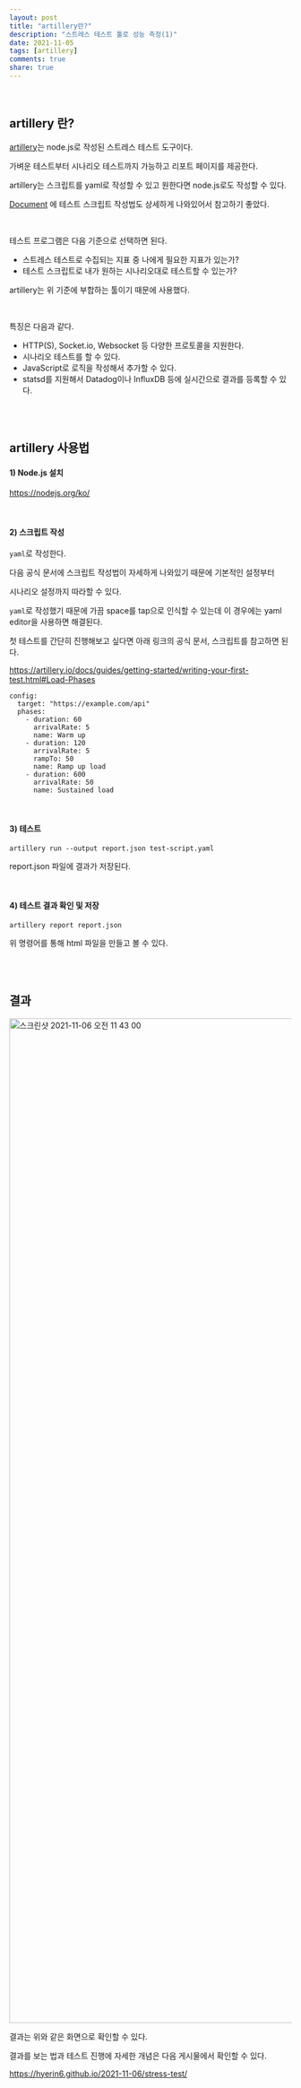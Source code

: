 ```yaml
---  
layout: post  
title: "artillery란?"   
description: "스트레스 테스트 툴로 성능 측정(1)"  
date: 2021-11-05 
tags: [artillery]
comments: true  
share: true
---  
```


<br />

## artillery 란?  
[artillery](https://artillery.io/)는 node.js로 작성된 스트레스 테스트 도구이다. 

가벼운 테스트부터 시나리오 테스트까지 가능하고 리포트 페이지를 제공한다. 

artillery는 스크립트를 yaml로 작성할 수 있고 원한다면 node.js로도 작성할 수 있다. 

[Document](https://artillery.io/docs/guides/overview/welcome.html) 에 테스트 스크립트 작성법도 상세하게 나와있어서 참고하기 좋았다. 

<br />   

테스트 프로그램은 다음 기준으로 선택하면 된다. 

* 스트레스 테스트로 수집되는 지표 중 나에게 필요한 지표가 있는가?
* 테스트 스크립트로 내가 원하는 시나리오대로 테스트할 수 있는가?

artillery는 위 기준에 부합하는 툴이기 때문에 사용했다. 

<br />   

특징은 다음과 같다. 

* HTTP(S), Socket.io, Websocket 등 다양한 프로토콜을 지원한다.
* 시나리오 테스트를 할 수 있다.
* JavaScript로 로직을 작성해서 추가할 수 있다.
* statsd를 지원해서 Datadog이나 InfluxDB 등에 실시간으로 결과를 등록할 수 있다.


<br />   
<br />   

## artillery 사용법 
#### 1) Node.js 설치 
<https://nodejs.org/ko/>


<br />

#### 2) 스크립트 작성 
`yaml`로 작성한다. 

다음 공식 문서에 스크립트 작성법이 자세하게 나와있기 때문에 기본적인 설정부터 

시나리오 설정까지 따라할 수 있다. 

`yaml`로 작성했기 때문에 가끔 space를 tap으로 인식할 수 있는데 이 경우에는 yaml editor을 사용하면 해결된다. 

첫 테스트를 간단히 진행해보고 싶다면 아래 링크의 공식 문서, 스크립트를 참고하면 된다.  

<https://artillery.io/docs/guides/getting-started/writing-your-first-test.html#Load-Phases>

```
config:
  target: "https://example.com/api"
  phases:
    - duration: 60
      arrivalRate: 5
      name: Warm up
    - duration: 120
      arrivalRate: 5
      rampTo: 50
      name: Ramp up load
    - duration: 600
      arrivalRate: 50
      name: Sustained load
```

<br />

#### 3) 테스트
```
artillery run --output report.json test-script.yaml
```

report.json 파일에 결과가 저장된다.

<br />

#### 4) 테스트 결과 확인 및 저장 

```
artillery report report.json  
```

위 명령어를 통해 html 파일을 만들고 볼 수 있다.


<br />
<br />

## 결과
<img width="1792" alt="스크린샷 2021-11-06 오전 11 43 00" src="https://user-images.githubusercontent.com/33855307/140595283-482c962b-5f76-4ca7-8549-171a32fa328f.png">

결과는 위와 같은 화면으로 확인할 수 있다. 

결과를 보는 법과 테스트 진행에 자세한 개념은 다음 게시물에서 확인할 수 있다. 

<https://hyerin6.github.io/2021-11-06/stress-test/>


<br />
